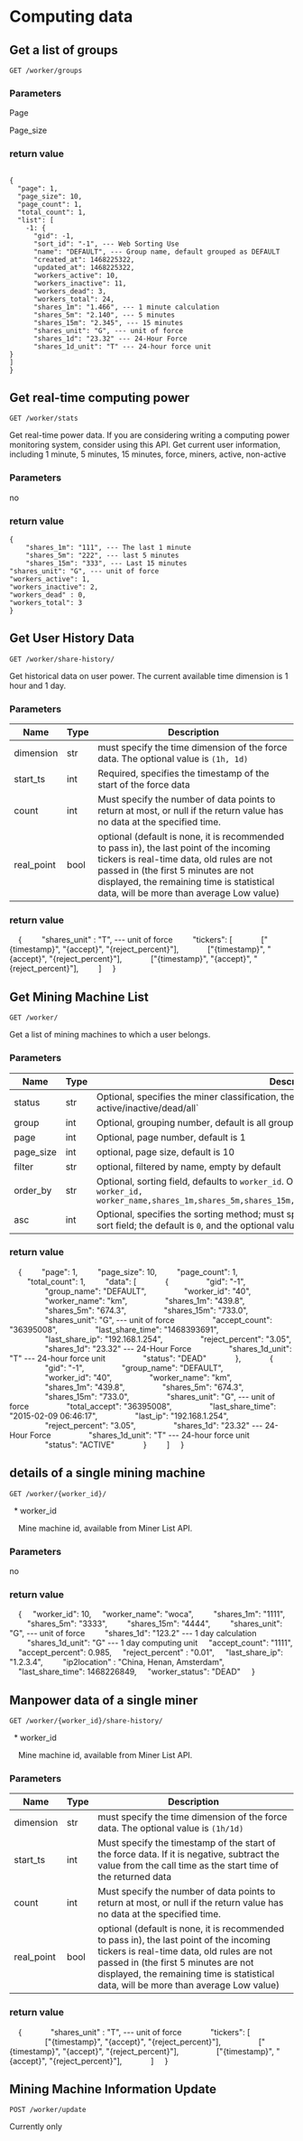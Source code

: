 # Computing data

## Get a list of groups

`GET /worker/groups`

### Parameters

Page

Page_size

### return value

```

{
  "page": 1,
  "page_size": 10,
  "page_count": 1,
  "total_count": 1,
  "list": [
    -1: {
      "gid": -1,
      "sort_id": "-1", --- Web Sorting Use
      "name": "DEFAULT", --- Group name, default grouped as DEFAULT
      "created_at": 1468225322,
      "updated_at": 1468225322,
      "workers_active": 10,
      "workers_inactive": 11,
      "workers_dead": 3,
      "workers_total": 24,
      "shares_1m": "1.466", --- 1 minute calculation
      "shares_5m": "2.140", --- 5 minutes
      "shares_15m": "2.345", --- 15 minutes
      "shares_unit": "G", --- unit of force
      "shares_1d": "23.32" --- 24-Hour Force
      "shares_1d_unit": "T" --- 24-hour force unit
}
]
}

```

## Get real-time computing power

`GET /worker/stats`

Get real-time power data. If you are considering writing a computing power monitoring system, consider using this API.
Get current user information, including 1 minute, 5 minutes, 15 minutes, force, miners, active, non-active

### Parameters

no

### return value

```
{
    "shares_1m": "111", --- The last 1 minute
    "shares_5m": "222", --- last 5 minutes
    "shares_15m": "333", --- Last 15 minutes
"shares_unit": "G", --- unit of force
"workers_active": 1,
"workers_inactive": 2,
"workers_dead" : 0,
"workers_total": 3
}
```

## Get User History Data

`GET /worker/share-history/`

Get historical data on user power. The current available time dimension is 1 hour and 1 day.

### Parameters

| Name | Type | Description |
|---|----|----|
|dimension|str|must specify the time dimension of the force data. The optional value is `(1h, 1d)`|
|start_ts|int|Required, specifies the timestamp of the start of the force data |
|count|int|Must specify the number of data points to return at most, or null if the return value has no data at the specified time.
|real_point|bool|optional (default is none, it is recommended to pass in), the last point of the incoming tickers is real-time data, old rules are not passed in (the first 5 minutes are not displayed, the remaining time is statistical data, will be more than average Low value)|

### return value

    {
        "shares_unit" : "T", --- unit of force
        "tickers": [
            ["{timestamp}", "{accept}", "{reject_percent}"],
            ["{timestamp}", "{accept}", "{reject_percent}"],
            ["{timestamp}", "{accept}", "{reject_percent}"],
        ]
    }


## Get Mining Machine List

`GET /worker/`

Get a list of mining machines to which a user belongs.

### Parameters

| Name | Type | Description |
|---|----|----|
|status|str| Optional, specifies the miner classification, the default is ʻall`, and the optional value is `active/inactive/dead/all`|
|group|int|Optional, grouping number, default is all grouping|
|page|int|Optional, page number, default is 1|
|page_size|int|optional, page size, default is 10|
|filter|str|optional, filtered by name, empty by default |
|order_by|str| Optional, sorting field, defaults to `worker_id`. Optional values ​​are <br>`worker_id, worker_name,shares_1m,shares_5m,shares_15m,accept_count,reject_percent,last_share_time`|
|asc|int| Optional, specifies the sorting method; must specify the sorting method when specifying the sort field; the default is `0`, and the optional value is `0/1`|


### return value

    {
        "page": 1,
        "page_size": 10,
        "page_count": 1,
        "total_count": 1,
        "data": [
            {
                "gid": "-1",
                "group_name": "DEFAULT",
                "worker_id": "40",
                "worker_name": "km",
                "shares_1m": "439.8",
                "shares_5m": "674.3",
                "shares_15m": "733.0",
                "shares_unit": "G", --- unit of force
                "accept_count": "36395008",
                "last_share_time": "1468393691",
                "last_share_ip": "192.168.1.254",
                "reject_percent": "3.05",
                "shares_1d": "23.32" --- 24-Hour Force
                "shares_1d_unit": "T" --- 24-hour force unit
                "status": "DEAD"
            },
            {
                "gid": "-1",
                "group_name": "DEFAULT",
                "worker_id": "40",
                "worker_name": "km",
                "shares_1m": "439.8",
                "shares_5m": "674.3",
                "shares_15m": "733.0",
                "shares_unit": "G", --- unit of force
                "total_accept": "36395008",
                "last_share_time": "2015-02-09 06:46:17",
                "last_ip": "192.168.1.254",
                "reject_percent": "3.05",
                "shares_1d": "23.32" --- 24-Hour Force
                "shares_1d_unit": "T" --- 24-hour force unit
                "status": "ACTIVE"
            }
        ]
    }





## details of a single mining machine

`GET /worker/{worker_id}/`

  * worker_id

    Mine machine id, available from Miner List API.

### Parameters

no

### return value

    {
    "worker_id": 10,
    "worker_name": "woca",
        "shares_1m": "1111",
        "shares_5m": "3333",
        "shares_15m": "4444",
        "shares_unit": "G", --- unit of force
        "shares_1d": "123.2" --- 1 day calculation
        "shares_1d_unit": "G" --- 1 day computing unit
    "accept_count": "1111",
    "accept_percent": 0.985,
    "reject_percent" : "0.01",
    "last_share_ip": "1.2.3.4",
        "ip2location" : "China, Henan, Amsterdam",
    "last_share_time": 1468226849,
    "worker_status": "DEAD"
    }





## Manpower data of a single miner

`GET /worker/{worker_id}/share-history/`

  * worker_id

    Mine machine id, available from Miner List API.

### Parameters

| Name | Type | Description |
|---|----|----|
|dimension|str|must specify the time dimension of the force data. The optional value is `(1h/1d)`|
|start_ts|int|Must specify the timestamp of the start of the force data. If it is negative, subtract the value from the call time as the start time of the returned data |
|count|int|Must specify the number of data points to return at most, or null if the return value has no data at the specified time.
|real_point|bool|optional (default is none, it is recommended to pass in), the last point of the incoming tickers is real-time data, old rules are not passed in (the first 5 minutes are not displayed, the remaining time is statistical data, will be more than average Low value)|

### return value

    {
            "shares_unit" : "T", --- unit of force
            "tickers": [
                ["{timestamp}", "{accept}", "{reject_percent}"],
                ["{timestamp}", "{accept}", "{reject_percent}"],
                ["{timestamp}", "{accept}", "{reject_percent}"],
            ]
    }



## Mining Machine Information Update

`POST /worker/update`

Currently only